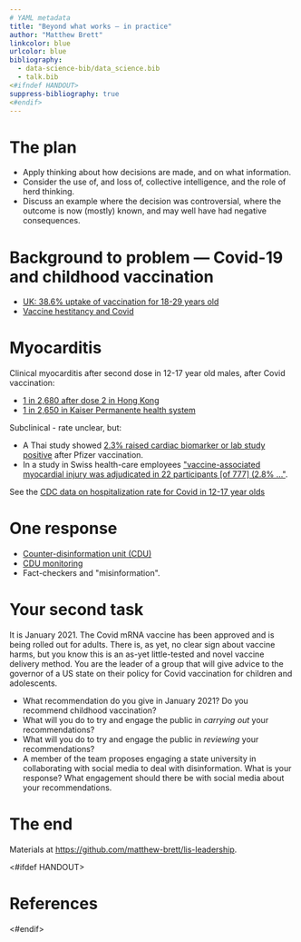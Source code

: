 ```yaml
---
# YAML metadata
title: "Beyond what works — in practice"
author: "Matthew Brett"
linkcolor: blue
urlcolor: blue
bibliography:
  - data-science-bib/data_science.bib
  - talk.bib
<#ifndef HANDOUT>
suppress-bibliography: true
<#endif>
---
```


# The plan

* Apply thinking about how decisions are made, and on what information.
* Consider the use of, and loss of, collective intelligence, and the role of
  herd thinking.
* Discuss an example where the decision was controversial, where the outcome
  is now (mostly) known, and may well have had negative consequences.

# Background to problem — Covid-19 and childhood vaccination

* [UK: 38.6% uptake of vaccination for 18-29 years
  old](https://www.ons.gov.uk/peoplepopulationandcommunity/healthandsocialcare/conditionsanddiseases/articles/coronaviruscovid19latestinsights/vaccines#vaccine-uptake-by-demographic)
* [Vaccine hestitancy and
  Covid](https://www.healthaffairs.org/content/forefront/has-covid-19-threatened-routine-childhood-vaccination-insights-us-public-opinion-polls)

# Myocarditis

Clinical myocarditis after second dose in 12-17 year old males, after Covid
vaccination:

* [1 in 2,680 after dose 2 in Hong Kong](https://pubmed.ncbi.nlm.nih.gov/34849657)
* [1 in 2,650 in Kaiser Permanente health
  system](https://www.medrxiv.org/content/10.1101/2021.12.21.21268209v1)

Subclinical - rate unclear, but:

* A Thai study showed [2.3% raised cardiac biomarker or lab study
  positive]([https://www.preprints.org/manuscript/202208.0151/v1) after Pfizer
  vaccination.
* In a study in Swiss health-care employees ["vaccine-associated myocardial
  injury was adjudicated in 22 participants \[of 777\] (2.8%
  ..."](https://onlinelibrary.wiley.com/doi/epdf/10.1002/ejhf.2978).

See the [CDC data on hospitalization rate for Covid in 12-17 year
olds](https://www.cdc.gov/mmwr/volumes/70/wr/mm7023e1.htm#:~:text=COVID%2D19%20adolescent%20hospitalization%20rates,rose%20to%201.3%20in%20April)

# One response

* [Counter-disinformation unit
  (CDU)](https://www.gov.uk/government/publications/counter-disinformation-unit-open-source-information-collection-and-analysis-privacy-notice/counter-disinformation-unit-open-source-information-collection-and-analysis-privacy-notice)
* [CDU
  monitoring](https://www.telegraph.co.uk/news/2023/06/02/counter-disinformation-unit-government-covid-lockdown)
* Fact-checkers and "misinformation".

# Your second task

It is January 2021.  The Covid mRNA vaccine has been approved and is being
rolled out for adults.  There is, as yet, no clear sign about vaccine harms,
but you know this is an as-yet little-tested and novel vaccine delivery method.
You are the leader of a group that will give advice to the governor of a US
state on their policy for Covid vaccination for children and adolescents.

* What recommendation do you give in January 2021?  Do you recommend childhood
  vaccination?
* What will you do to try and engage the public in *carrying out* your
  recommendations?
* What will you do to try and engage the public in *reviewing* your
  recommendations?
* A member of the team proposes engaging a state university in collaborating
  with social media to deal with disinformation.  What is your response?  What
  engagement should there be with social media about your recommendations.

# The end

Materials at <https://github.com/matthew-brett/lis-leadership>.

<#ifdef HANDOUT>
# References
<#endif>
